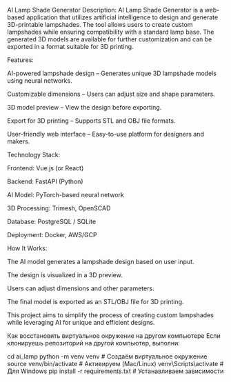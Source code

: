 AI Lamp Shade Generator
Description:
AI Lamp Shade Generator is a web-based application that utilizes artificial intelligence to design and generate 3D-printable lampshades. The tool allows users to create custom lampshades while ensuring compatibility with a standard lamp base. The generated 3D models are available for further customization and can be exported in a format suitable for 3D printing.

Features:

AI-powered lampshade design – Generates unique 3D lampshade models using neural networks.

Customizable dimensions – Users can adjust size and shape parameters.

3D model preview – View the design before exporting.

Export for 3D printing – Supports STL and OBJ file formats.

User-friendly web interface – Easy-to-use platform for designers and makers.

Technology Stack:

Frontend: Vue.js (or React)

Backend: FastAPI (Python)

AI Model: PyTorch-based neural network

3D Processing: Trimesh, OpenSCAD

Database: PostgreSQL / SQLite

Deployment: Docker, AWS/GCP

How It Works:

The AI model generates a lampshade design based on user input.

The design is visualized in a 3D preview.

Users can adjust dimensions and other parameters.

The final model is exported as an STL/OBJ file for 3D printing.

This project aims to simplify the process of creating custom lampshades while leveraging AI for unique and efficient designs.



Как восстановить виртуальное окружение на другом компьютере
Если клонируешь репозиторий на другой компьютер, выполни:

cd ai_lamp
python -m venv venv  # Создаём виртуальное окружение
source venv/bin/activate  # Активируем (Mac/Linux)
venv\Scripts\activate  # Для Windows
pip install -r requirements.txt  # Устанавливаем зависимости
